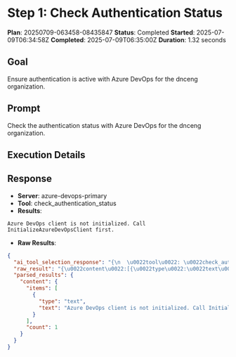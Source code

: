 ﻿# Step 1: Check Authentication Status

**Plan**: 20250709-063458-08435847
**Status**: Completed
**Started**: 2025-07-09T06:34:58Z
**Completed**: 2025-07-09T06:35:00Z
**Duration**: 1.32 seconds

## Goal
Ensure authentication is active with Azure DevOps for the dnceng organization.

## Prompt
Check the authentication status with Azure DevOps for the dnceng organization.

## Execution Details

## Response
- **Server**: azure-devops-primary
- **Tool**: check_authentication_status
- **Results**:
```
Azure DevOps client is not initialized. Call InitializeAzureDevOpsClient first.
```


- **Raw Results**:
```json
{
  "ai_tool_selection_response": "{\n  \u0022tool\u0022: \u0022check_authentication_status\u0022,\n  \u0022parameters\u0022: {}\n}",
  "raw_result": "{\u0022content\u0022:[{\u0022type\u0022:\u0022text\u0022,\u0022text\u0022:\u0022Azure DevOps client is not initialized. Call InitializeAzureDevOpsClient first.\u0022}]}",
  "parsed_results": {
    "content": {
      "items": [
        {
          "type": "text",
          "text": "Azure DevOps client is not initialized. Call InitializeAzureDevOpsClient first."
        }
      ],
      "count": 1
    }
  }
}
```
